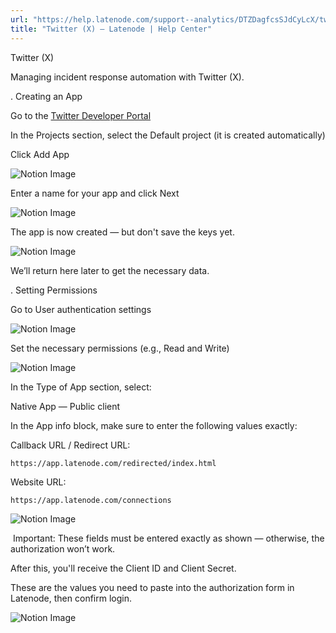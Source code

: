 ```yaml
---
url: "https://help.latenode.com/support--analytics/DTZDagfcsSJdCyLcX/twitter-x/JmPXDVGBYhvZhbsoj"
title: "Twitter (X) – Latenode | Help Center"
---
```


 Twitter (X)

Managing incident response automation with Twitter (X).


 \. Creating an App

Go to the [Twitter Developer Portal](https://developer.twitter.com/en/portal/dashboard)

In the Projects section, select the Default project (it is created automatically)

Click Add App

![Notion Image](https://www.notion.so/image/attachment%Acbf-ef-e-d-ecad%Abrave_izSuzrZUC.png?table=block&id=ed-a--bde-ccd&cache=v)

Enter a name for your app and click Next

![Notion Image](https://www.notion.so/image/attachment%Aaffb-eeb-f-efa-ebeedca%Abrave_wBEiXsvm.png?table=block&id=ed-a-d--ded&cache=v)

The app is now created — but don't save the keys yet.

![Notion Image](https://www.notion.so/image/attachment%Af-ce-cca-ab-c%Abrave_xfQBZAU.png?table=block&id=ed-a-bc-bde-eaee&cache=v)

We’ll return here later to get the necessary data.

  

 \. Setting Permissions

Go to User authentication settings

![Notion Image](https://www.notion.so/image/attachment%Abfdedb-ee--a-ff%Abrave_MYuvfoXve.png?table=block&id=ed-a-ef--edc&cache=v)

Set the necessary permissions (e.g., Read and Write)

![Notion Image](https://www.notion.so/image/attachment%Acfbb-ac---cbcaa%Abrave_VAWVjREEP.png?table=block&id=ed-a-d-bec-efdefe&cache=v)

In the Type of App section, select:

 Native App — Public client

In the App info block, make sure to enter the following values exactly:

 Callback URL / Redirect URL:

`https://app.latenode.com/redirected/index.html`

 Website URL:

`https://app.latenode.com/connections`

![Notion Image](https://www.notion.so/image/attachment%Aede--a-a-abaff%Abrave_jXregRSfIG.png?table=block&id=ed-a--cbc-cef&cache=v)

️ Important: These fields must be entered exactly as shown — otherwise, the authorization won’t work.

  

After this, you'll receive the Client ID and Client Secret.

These are the values you need to paste into the authorization form in Latenode, then confirm login.

![Notion Image](https://www.notion.so/image/attachment%Aae-dd--bb-cfbee%Abrave_ziecwuhMJB.png?table=block&id=ed-a-a-aafd-cba&cache=v)

  